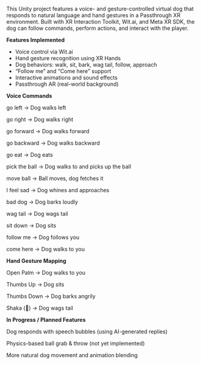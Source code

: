 This Unity project features a voice- and gesture-controlled virtual dog that responds to natural language and hand gestures in a Passthrough XR environment. Built with XR Interaction Toolkit, Wit.ai, and Meta XR SDK, the dog can follow commands, perform actions, and interact with the player.

**Features Implemented**
- Voice control via Wit.ai
- Hand gesture recognition using XR Hands
- Dog behaviors: walk, sit, bark, wag tail, follow, approach
- “Follow me” and “Come here” support
- Interactive animations and sound effects
- Passthrough AR (real-world background)

**Voice Commands**

go left -> Dog walks left

go right -> Dog walks right

go forward -> Dog walks forward

go backward -> Dog walks backward

go eat -> Dog eats

pick the ball -> Dog walks to and picks up the ball

move ball -> Ball moves, dog fetches it

I feel sad -> Dog whines and approaches

bad dog -> Dog barks loudly

wag tail -> Dog wags tail

sit down -> Dog sits

follow me -> Dog follows you

come here -> Dog walks to you


**Hand Gesture Mapping**

Open Palm -> Dog walks to you

Thumbs Up -> Dog sits

Thumbs Down -> Dog barks angrily

Shaka (🤙) -> Dog wags tail


**In Progress / Planned Features**

Dog responds with speech bubbles (using AI-generated replies)

Physics-based ball grab & throw (not yet implemented)

More natural dog movement and animation blending

